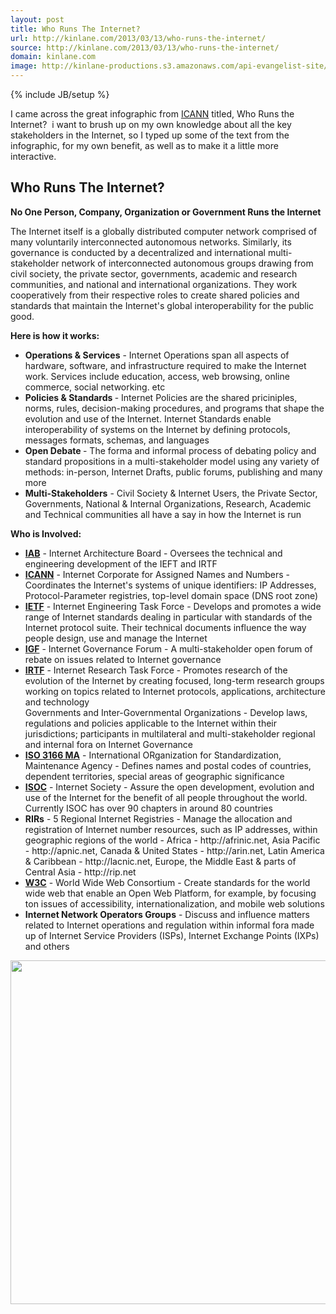 ```yaml
---
layout: post
title: Who Runs The Internet?
url: http://kinlane.com/2013/03/13/who-runs-the-internet/
source: http://kinlane.com/2013/03/13/who-runs-the-internet/
domain: kinlane.com
image: http://kinlane-productions.s3.amazonaws.com/api-evangelist-site/blog/who-runs-the-internet-infographic.jpg
---
```

{% include JB/setup %}<p><p>I came across the great infographic from <a href="http://www.icann.org/">ICANN</a> titled, Who Runs the Internet? &nbsp;i want to brush up on my own knowledge about all the key stakeholders in the Internet, so I typed up some of the text from the infographic, for my own benefit, as well as to make it a little more interactive.</p>
<h2>Who Runs The Internet?</h2>
<p><strong>No One Person, Company, Organization or Government Runs the Internet</strong></p>
<p>The Internet itself is a globally distributed computer network comprised of many voluntarily interconnected autonomous networks.  Similarly, its governance is conducted by a decentralized and international multi-stakeholder network of interconnected autonomous groups drawing from civil society, the private sector, governments, academic and research communities, and national and international organizations.  They work cooperatively from their respective roles to create shared policies and standards that maintain the Internet's global interoperability for the public good.</p>
<p><strong>Here is how it works:</strong></p>
<ul class="mainlist">
<li><strong>Operations &amp; Services</strong> - Internet Operations span all aspects of hardware, software, and infrastructure required to make the Internet work.  Services include education, access, web browsing, online commerce, social networking. etc </li>
<li><strong>Policies &amp; Standards </strong>- Internet Policies are the shared priciniples, norms, rules, decision-making procedures, and programs that shape the evolution and use of the Internet.  Internet Standards enable interoperability of systems on the Internet by defining protocols, messages formats, schemas, and languages </li>
<li><strong>Open Debate </strong>- The forma and informal process of debating policy and standard propositions in a multi-stakeholder model using any variety of methods: in-person, Internet Drafts, public forums, publishing and many more </li>
<li><strong>Multi-Stakeholders</strong> - Civil Society &amp; Internet Users, the Private Sector, Governments, National &amp; Internal Organizations, Research, Academic and Technical communities all have a say in how the Internet is run </li>
</ul>
<p><strong>Who is Involved:</strong></p>
<ul class="mainlist">
<li><strong><a href="http://iab.org" target="_blank">IAB</a></strong> - Internet Architecture Board - Oversees the technical and engineering development of the IEFT and IRTF</li>
<li><strong><a href="http://icann.org" target="_blank">ICANN</a></strong> - Internet Corporate for Assigned Names and Numbers - Coordinates the Internet's systems of unique identifiers: IP Addresses, Protocol-Parameter registries, top-level domain space (DNS root zone)</li>
<li><strong><a href="http://ietf.org" target="_blank">IETF</a></strong> - Internet Engineering Task Force - Develops and promotes a wide range of Internet standards dealing in particular with standards of the Internet protocol suite.  Their technical documents influence the way people design, use and manage the Internet</li>
<li><strong><a href="http://intgovforum.org">IGF</a></strong> - Internet Governance Forum - A multi-stakeholder open forum of rebate on issues related to Internet governance</li>
<li><strong><a href="http://irtf.org" target="_blank">IRTF</a></strong> - Internet Research Task Force - Promotes research of the evolution of the Internet by creating focused, long-term research groups working on topics related to Internet protocols, applications, architecture and technology</li>
Governments and Inter-Governmental Organizations - Develop laws, regulations and policies applicable to the Internet within their jurisdictions; participants in multilateral and multi-stakeholder regional and internal fora on Internet Governance
<li><strong><a href="http://iso.org/iso/country_codes.htm" target="_blank">ISO 3166 MA</a></strong> - International ORganization for Standardization, Maintenance Agency - Defines names and postal codes of countries, dependent territories, special areas of geographic significance</li>
<li><strong><a href="http://internetsociety.org" target="_blank">ISOC</a></strong> - Internet Society - Assure the open development, evolution and use of the Internet for the benefit of all people throughout the world.  Currently ISOC has over 90 chapters in around 80 countries</li>
<li><strong>RIRs</strong> - 5 Regional Internet Registries - Manage the allocation and registration of Internet number resources, such as IP addresses, within geographic regions of the world - Africa - http://afrinic.net, Asia Pacific - http://apnic.net, Canada &amp; United States - http://arin.net, Latin America &amp; Caribbean - http://lacnic.net, Europe, the Middle East &amp; parts of Central Asia - http://rip.net</li>
<li><strong><a href="http://w3.org" target="_blank">W3C</a></strong> - World Wide Web Consortium - Create standards for the world wide web that enable an Open Web Platform, for example, by focusing ton issues of accessibility, internationalization, and mobile web solutions</li>
<li><strong>Internet Network Operators Groups</strong> - Discuss and influence matters related to Internet operations and regulation within informal fora made up of Internet Service Providers (ISPs), Internet Exchange Points (IXPs) and others</li>
</ul>
<p><a href="http://www.icann.org/sites/default/files/assets/governance-2500x1664-08mar13-en.png" target="_blank"><img style="display: block; margin-left: auto; margin-right: auto;" src="https://s3.amazonaws.com/kinlane-productions/icann/who-runs-the-internet-infographic.jpg" alt="" width="550" /></a></p></p>
